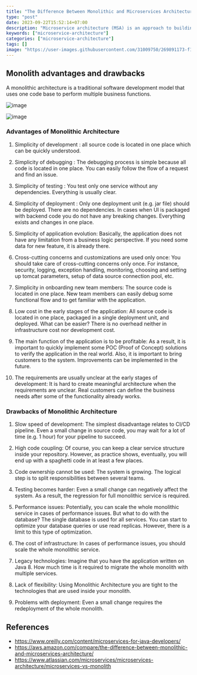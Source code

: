 ```yaml
---
title: "The Difference Between Monolithic and Microservices Architecture"
type: "post"
date: 2023-09-22T15:52:14+07:00
description: "Microservice architecture (MSA) is an approach to building software systems that decomposes business domain models into smaller, consistent, bounded-contexts implemented by services"
keywords: ["microservice-architecture"]
categories: ["microservice-architecture"]
tags: []
image: "https://user-images.githubusercontent.com/31009750/269891173-f10b1b6b-ea34-4e23-91b6-db9e995d6bff.png"
---
```


## Monolith advantages and drawbacks

A monolithic architecture is a traditional software development model that uses one code base to perform multiple business functions.

![image](https://user-images.githubusercontent.com/31009750/269900308-36dcbcff-58fa-42a8-92c2-a7f12a40b012.png)

![image](https://user-images.githubusercontent.com/31009750/269910251-e138f576-ca5d-4773-9209-a6ca914ab4ea.png)

### Advantages of Monolithic Architecture

1. Simplicity of development : all source code is located in one place which can be quickly understood.

2. Simplicity of debugging : The debugging process is simple because all code is located in one place. You can easily follow the flow of a request and find an issue.

3. Simplicity of testing : You test only one service without any dependencies. Everything is usually clear.

4. Simplicity of deployment : Only one deployment unit (e.g. jar file) should be deployed. There are no dependencies. In cases when UI is packaged with backend code you do not have any breaking changes. Everything exists and changes in one place.

5. Simplicity of application evolution: Basically, the application does not have any limitation from a business logic perspective. If you need some data for new feature, it is already there.

6. Cross-cutting concerns and customizations are used only once: You should take care of cross-cutting concerns only once. For instance, security, logging, exception handling, monitoring, choosing and setting up tomcat parameters, setup of data source connection pool, etc.

7. Simplicity in onboarding new team members: The source code is located in one place. New team members can easily debug some functional flow and to get familiar with the application.

8. Low cost in the early stages of the application: All source code is located in one place, packaged in a single deployment unit, and deployed. What can be easier? There is no overhead neither in infrastructure cost nor development cost.

9. The main function of the application is to be profitable: As a result, it is important to quickly implement some POC (Proof of Concept) solutions to verify the application in the real world. Also, it is important to bring customers to the system. Improvements can be implemented in the future.

10. The requirements are usually unclear at the early stages of development: It is hard to create meaningful architecture when the requirements are unclear. Real customers can define the business needs after some of the functionality already works.

### Drawbacks of Monolithic Architecture

1. Slow speed of development: The simplest disadvantage relates to CI/CD pipeline. Even a small change in source code, you may wait for a lot of time (e.g. 1 hour) for your pipeline to succeed.

2. High code coupling: Of course, you can keep a clear service structure inside your repository. However, as practice shows, eventually, you will end up with a spaghetti code in at least a few places.

3. Code ownership cannot be used: The system is growing. The logical step is to split responsibilities between several teams.

4. Testing becomes harder: Even a small change can negatively affect the system. As a result, the regression for full monolithic service is required.

5. Performance issues: Potentially, you can scale the whole monolithic service in cases of performance issues. But what to do with the database? The single database is used for all services. You can start to optimize your database queries or use read replicas. However, there is a limit to this type of optimization.

6. The cost of infrastructure: In cases of performance issues, you should scale the whole monolithic service.

7. Legacy technologies: Imagine that you have the application written on Java 8. How much time is it required to migrate the whole monolith with multiple services.

8. Lack of flexibility: Using Monolithic Architecture you are tight to the technologies that are used inside your monolith.

9. Problems with deployment: Even a small change requires the redeployment of the whole monolith.

## References

- https://www.oreilly.com/content/microservices-for-java-developers/
- https://aws.amazon.com/compare/the-difference-between-monolithic-and-microservices-architecture/
- https://www.atlassian.com/microservices/microservices-architecture/microservices-vs-monolith

